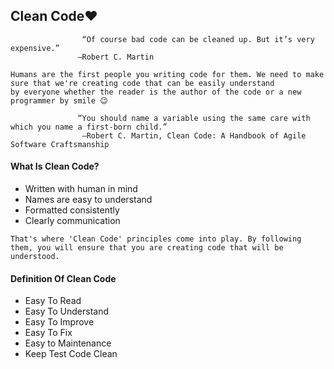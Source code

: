 ## Clean Code❤️

                    “Of course bad code can be cleaned up. But it’s very expensive.”
                   ―Robert C. Martin

```
Humans are the first people you writing code for them. We need to make sure that we're creating code that can be easily understand 
by everyone whether the reader is the author of the code or a new programmer by smile 😉
```
                   “You should name a variable using the same care with which you name a first-born child.”
                    ―Robert C. Martin, Clean Code: A Handbook of Agile Software Craftsmanship
#### What Is Clean Code?

* Written with human in mind                                              
* Names are easy to understand                                            
* Formatted consistently                                               
* Clearly communication


```
That's where 'Clean Code' principles come into play. By following them, you will ensure that you are creating code that will be 
understood.
```

#### Definition Of Clean Code

* Easy To Read
* Easy To Understand
* Easy To Improve
* Easy To Fix
* Easy to Maintenance
* Keep Test Code Clean

